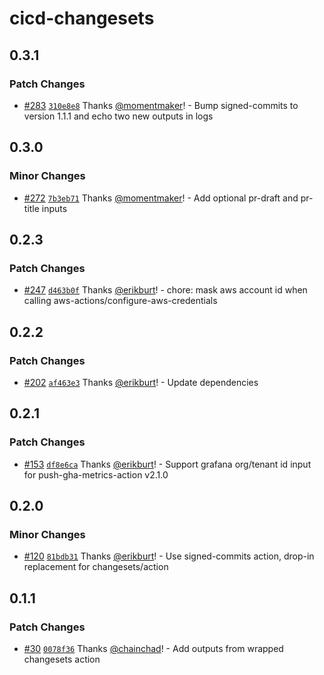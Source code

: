 # cicd-changesets

## 0.3.1

### Patch Changes

- [#283](https://github.com/smartcontractkit/.github/pull/283)
  [`310e8e8`](https://github.com/smartcontractkit/.github/commit/310e8e861a63a19675e21c617e772f0cece1172c)
  Thanks [@momentmaker](https://github.com/momentmaker)! - Bump signed-commits
  to version 1.1.1 and echo two new outputs in logs

## 0.3.0

### Minor Changes

- [#272](https://github.com/smartcontractkit/.github/pull/272)
  [`7b3eb71`](https://github.com/smartcontractkit/.github/commit/7b3eb715da6598c9bcd2b8da4e59c584ed2dce6a)
  Thanks [@momentmaker](https://github.com/momentmaker)! - Add optional pr-draft
  and pr-title inputs

## 0.2.3

### Patch Changes

- [#247](https://github.com/smartcontractkit/.github/pull/247)
  [`d463b0f`](https://github.com/smartcontractkit/.github/commit/d463b0fec6024b2a0eb7502e2fa5917bd1c6c15e)
  Thanks [@erikburt](https://github.com/erikburt)! - chore: mask aws account id
  when calling aws-actions/configure-aws-credentials

## 0.2.2

### Patch Changes

- [#202](https://github.com/smartcontractkit/.github/pull/202)
  [`af463e3`](https://github.com/smartcontractkit/.github/commit/af463e3a584be3b85ae85e7a48f288a2098275cd)
  Thanks [@erikburt](https://github.com/erikburt)! - Update dependencies

## 0.2.1

### Patch Changes

- [#153](https://github.com/smartcontractkit/.github/pull/153)
  [`df8e6ca`](https://github.com/smartcontractkit/.github/commit/df8e6cab6b0aa2f152575d5f7aade5e712a53b86)
  Thanks [@erikburt](https://github.com/erikburt)! - Support grafana org/tenant
  id input for push-gha-metrics-action v2.1.0

## 0.2.0

### Minor Changes

- [#120](https://github.com/smartcontractkit/.github/pull/120)
  [`81bdb31`](https://github.com/smartcontractkit/.github/commit/81bdb319a25aef74b20d7a787fd9946ed53e164b)
  Thanks [@erikburt](https://github.com/erikburt)! - Use signed-commits action,
  drop-in replacement for changesets/action

## 0.1.1

### Patch Changes

- [#30](https://github.com/smartcontractkit/.github/pull/30)
  [`0078f36`](https://github.com/smartcontractkit/.github/commit/0078f365db96509ec63c3c0a6fd9a99655c77e53)
  Thanks [@chainchad](https://github.com/chainchad)! - Add outputs from wrapped
  changesets action
